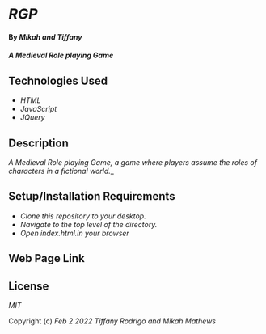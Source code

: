 # _RGP_

#### By _**Mikah and Tiffany**_

#### _A Medieval Role playing Game_

## Technologies Used

* _HTML_
* _JavaScript_
* _JQuery_


## Description

_A Medieval Role playing Game,  a game where players assume the roles of characters in a fictional world.__

## Setup/Installation Requirements

* _Clone this repository to your desktop._
* _Navigate to the top level of the directory._
* _Open index.html.in your browser_

## Web Page Link





## License

_MIT_

Copyright (c) _Feb 2 2022_ _Tiffany Rodrigo and Mikah Mathews_
